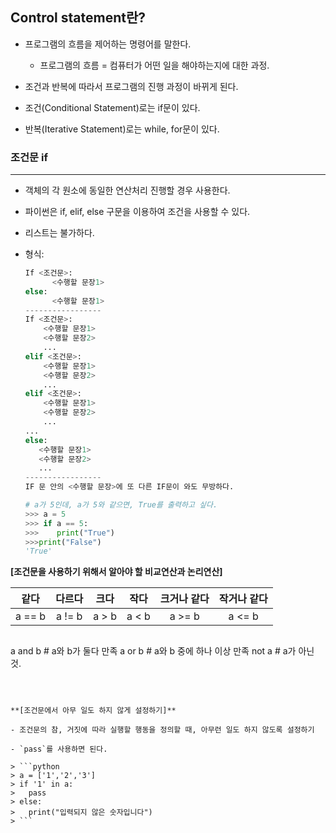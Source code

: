 ## Control statement란?

- 프로그램의 흐름을 제어하는 명령어를 말한다. 
  - 프로그램의 흐름 = 컴퓨터가 어떤 일을 해야하는지에 대한 과정.

- 조건과 반복에 따라서 프로그램의 진행 과정이 바뀌게 된다.

- 조건(Conditional Statement)로는 if문이 있다.

- 반복(Iterative Statement)로는 while, for문이 있다.



### 조건문 if

---

- 객체의 각 원소에 동일한 연산처리 진행할 경우 사용한다.

- 파이썬은 if, elif, else 구문을 이용하여 조건을 사용할 수 있다.

- 리스트는 불가하다.

- 형식:

  ```python
  If <조건문>:
    	<수행할 문장1>
  else:
    	<수행할 문장1>
  -----------------
  If <조건문>:
      <수행할 문장1> 
      <수행할 문장2>
      ...
  elif <조건문>:
      <수행할 문장1>
      <수행할 문장2>
      ...
  elif <조건문>:
      <수행할 문장1>
      <수행할 문장2>
      ...
  ...
  else:
     <수행할 문장1>
     <수행할 문장2>
     ...
  -----------------
  IF 문 안의 <수행할 문장>에 또 다른 IF문이 와도 무방하다.
  ```
  
  ```python
  # a가 5인데, a가 5와 같으면, True를 출력하고 싶다.
  >>> a = 5
  >>> if a == 5:
  >>>    print("True")
  >>>print("False")
  'True'
  ```



**[조건문을 사용하기 위해서 알아야 할 비교연산과 논리연산]**

|  같다  | 다르다 | 크다  | 작다  | 크거나 같다 | 작거나 같다 |
| :----: | :----: | :---: | :---: | :---------: | :---------: |
| a == b | a != b | a > b | a < b |   a >= b    |   a <= b    |
> ```python
  a and b # a와 b가 둘다 만족
  a or b # a와 b 중에 하나 이상 만족
  not a # a가 아닌 것.
  ```



**[조건문에서 아무 일도 하지 않게 설정하기]**

- 조건문의 참, 거짓에 따라 실행할 행동을 정의할 때, 아무런 일도 하지 않도록 설정하기

- `pass`를 사용하면 된다.

> ```python
> a = ['1','2','3']
> if '1' in a:
> 	pass
> else:
> 	print("입력되지 않은 숫자입니다")
> ```
